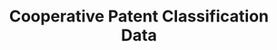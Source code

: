 ---
layout: default
bigquery: https://console.cloud.google.com/bigquery?p=patents-public-data&d=cpc&page=dataset
citation: '“Cooperative Patent Classification” by the EPO and USPTO, for public use. '
contributors: EPO, USPTO
cost: None
description: Cooperative Patent Classification Data contains the scheme and definitions
  of the Cooperative Patent Classification system for classifying patent documents.
  The CPC is the result of a partnership between the EPO and the USPTO in their joint
  effort to develop a common, internationally compatible classification system for
  technical documents, in particular patent publications, which will be used by both
  offices in the patent granting process
documentation: https://www.cooperativepatentclassification.org/cpcSchemeAndDefinitions
last_edit: Mon, 04 Apr 2022 19:07:06 GMT
location: https://www.cooperativepatentclassification.org/index
maintained_by: USPTO, EPO
schema_fields: '[''additional_only'', ''status'', ''ipcConcordant'', ''dateRevised'',
  ''not_allocatable'', ''title_part'', ''ipc_concordant'', ''title_full'', ''application_references'',
  ''children'', ''informative_references'', ''child_groups'', ''limitingReferences'',
  ''childGroups'', ''residualReferences'', ''level'', ''breakdown_code'', ''sizeCache'',
  ''notAllocatable'', ''titlePart'', ''date_revised'', ''titleFull'', ''informativeReferences'',
  ''glossary'', ''residual_references'', ''definition'', ''parents'', ''applicationReferences'',
  ''breakdownCode'', ''limiting_references'', ''synonyms'', ''symbol'']'
shortname: cooperative_patent_classification
tags:
- patents
- science
title: Cooperative Patent Classification Data
uuid: 984374a7-16e9-4b35-9445-458daceb01bf
---